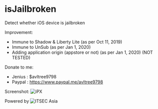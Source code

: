 # isJailbroken
Detect whether iOS device is jailbroken

Improvement:
- Immune to Shadow & Liberty Lite (as per Oct 11, 2019)
- Immune to UnSub (as per Jan 1, 2020)
- Adding application origin (appstore or not) (as per Jan 1, 2020) (NOT TESTED)

Donate to me:
- Jenius : $avltree9798
- Paypal : https://www.paypal.me/avltree9798

Screenshot:
![iPX](https://i.imgur.com/YH3ixFA.png)

Powered by
![ITSEC Asia](https://www.itsec.asia/f699ff6a49639bd64ca01793296810f1.svg)
